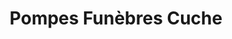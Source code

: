 ---
title: "Pompes Funèbres Cuche"
url: /baume-les-dames/pompes-funebres-cuche/
shop: directeurs de funérailles
---